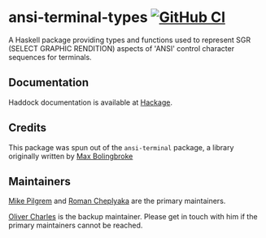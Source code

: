ansi-terminal-types
[![GitHub CI](https://github.com/UnkindPartition/ansi-terminal/workflows/CI/badge.svg)](https://github.com/UnkindPartition/ansi-terminal/actions)
===================

A Haskell package providing types and functions used to represent SGR
(SELECT GRAPHIC RENDITION) aspects of 'ANSI' control character sequences for
terminals.

Documentation
-------------

Haddock documentation is available at
[Hackage](http://hackage.haskell.org/packages/archive/ansi-terminal-types/latest/doc/html/System-Console-ANSI-Types.html).

Credits
-------

This package was spun out of the `ansi-terminal` package, a library originally
written by [Max Bolingbroke](https://github.com/batterseapower)

Maintainers
-----------

[Mike Pilgrem](https://github.com/mpilgrem) and
[Roman Cheplyaka](https://github.com/UnkindPartition) are the primary
maintainers.

[Oliver Charles](https://github.com/ocharles) is the backup maintainer. Please
get in touch with him if the primary maintainers cannot be reached.
